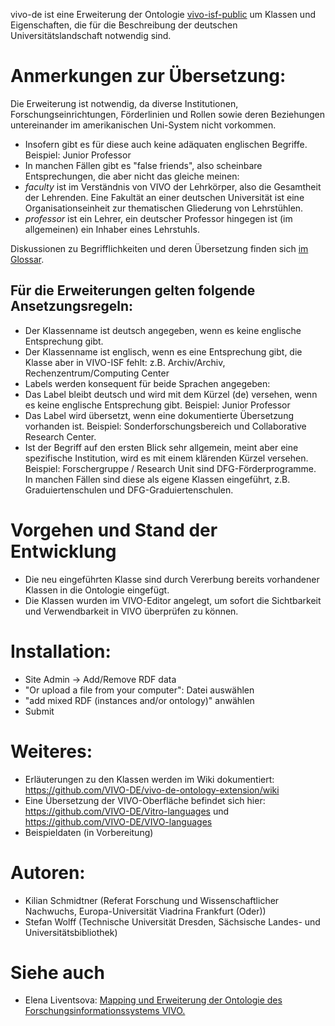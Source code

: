vivo-de ist eine Erweiterung der Ontologie [vivo-isf-public](https://github.com/openrif/vivo-isf-ontology) um Klassen und Eigenschaften, die für die Beschreibung der deutschen Universitätslandschaft notwendig sind.

# Anmerkungen zur Übersetzung:

Die Erweiterung ist notwendig, da diverse Institutionen, Forschungseinrichtungen, Förderlinien und Rollen sowie deren Beziehungen untereinander im amerikanischen Uni-System nicht vorkommen. 

* Insofern gibt es für diese auch keine adäquaten englischen Begriffe. Beispiel: Junior Professor
* In manchen Fällen gibt es "false friends", also scheinbare Entsprechungen, die aber nicht das gleiche meinen: 
 * _faculty_ ist im Verständnis von VIVO der Lehrkörper, also die Gesamtheit der Lehrenden. Eine Fakultät an einer deutschen Universität ist eine Organisationseinheit zur thematischen Gliederung von Lehrstühlen.
 * _professor_ ist ein Lehrer, ein deutscher Professor hingegen ist (im allgemeinen) ein Inhaber eines Lehrstuhls.

Diskussionen zu Begrifflichkeiten und deren Übersetzung finden sich [im Glossar](https://github.com/VIVO-DE/VIVO-languages/wiki/Glossar).

## Für die Erweiterungen gelten folgende Ansetzungsregeln:

* Der Klassenname ist deutsch angegeben, wenn es keine englische Entsprechung gibt. 
* Der Klassenname ist englisch, wenn es eine Entsprechung gibt, die Klasse aber in VIVO-ISF fehlt: z.B. Archiv/Archiv, Rechenzentrum/Computing Center
* Labels werden konsequent für beide Sprachen angegeben:
 * Das Label bleibt deutsch und wird mit dem Kürzel (de) versehen, wenn es keine englische Entsprechung gibt. Beispiel: Junior Professor
 * Das Label wird übersetzt, wenn eine dokumentierte Übersetzung vorhanden ist. Beispiel: Sonderforschungsbereich und Collaborative Research Center. 
  * Ist der Begriff auf den ersten Blick sehr allgemein, meint aber eine spezifische Institution, wird es mit einem klärenden Kürzel versehen. Beispiel: Forschergruppe / Research Unit sind DFG-Förderprogramme. In manchen Fällen sind diese als eigene Klassen eingeführt, z.B. Graduiertenschulen und DFG-Graduiertenschulen.

# Vorgehen und Stand der Entwicklung

* Die neu eingeführten Klasse sind durch Vererbung bereits vorhandener Klassen in die Ontologie eingefügt.
* Die Klassen wurden im VIVO-Editor angelegt, um sofort die Sichtbarkeit und Verwendbarkeit in VIVO überprüfen zu können.

# Installation:

* Site Admin -> Add/Remove RDF data 
 * "Or upload a file from your computer": Datei auswählen
 * "add mixed RDF (instances and/or ontology)" anwählen
 * Submit

# Weiteres:

* Erläuterungen zu den Klassen werden im Wiki dokumentiert: https://github.com/VIVO-DE/vivo-de-ontology-extension/wiki
* Eine Übersetzung der VIVO-Oberfläche befindet sich hier: https://github.com/VIVO-DE/Vitro-languages und https://github.com/VIVO-DE/VIVO-languages
* Beispieldaten (in Vorbereitung)

# Autoren: 

* Kilian Schmidtner (Referat Forschung und Wissenschaftlicher Nachwuchs, Europa-Universität Viadrina Frankfurt (Oder))
* Stefan Wolff (Technische Universität Dresden, Sächsische Landes- und Universitätsbibliothek)

# Siehe auch

* Elena Liventsova: [Mapping und Erweiterung der Ontologie des Forschungsinformationssystems VIVO.](https://serwiss.bib.hs-hannover.de/frontdoor/index/index/docId/803)


